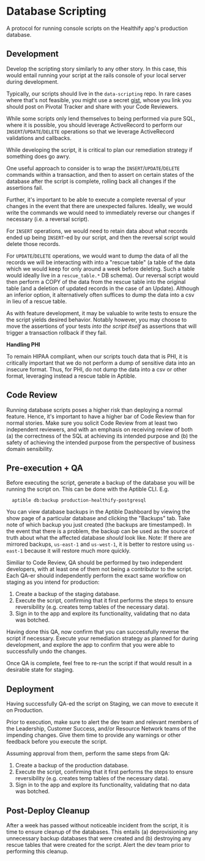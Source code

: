 Database Scripting
==============

A protocol for running console scripts on the Healthify app's production database.

Development
-----------

Develop the scripting story similarly to any other story. In this case, this would
entail running your script at the rails console of your local server during development.

Typically, our scripts should live in the `data-scripting` repo. In rare cases where 
that's not feasible, you might use a secret [gist](https://help.github.com/articles/about-gists/), 
whose you link you should post on Pivotal Tracker and share with your Code Reviewers.

While some scripts only lend themselves to being performed via pure SQL, where it
is possible, you should leverage ActiveRecord to perform our `INSERT`/`UPDATE`/`DELETE`
operations so that we leverage ActiveRecord validations and callbacks.

While developing the script, it is critical to plan our remediation strategy if
something does go awry.

One useful approach to consider is to wrap the `INSERT`/`UPDATE`/`DELETE` commands within
a transaction, and then to assert on certain states of the database after the script
is complete, rolling back all changes if the assertions fail.

Further, it's important to be able to execute a complete reversal of your changes
in the event that there are unexpected failures. Ideally, we would write the commands
we would need to immediately reverse our changes if necessary (i.e. a reversal script).

For `INSERT` operations, we would need to retain data about what records ended up
being `INSERT`-ed by our script, and then the reversal script would delete those
records.

For `UPDATE`/`DELETE` operations, we would want to dump the data of all the records
we will be interacting with into a "rescue table" (a table of the data which we would keep
for only around a week before deleting. Such a table would ideally live in a
`rescue_table.*` DB schema). Our reversal script would then perform a COPY of the data
from the rescue table into the original table (and a deletion of updated records in the
case of an Update). Although an inferior option, it alternatively often suffices to dump
the data into a csv in lieu of a rescue table.

As with feature development, it may be valuable to write tests to ensure the
the script yields desired behavior. Notably however, you may choose to move
the assertions of your tests *into the script itself* as assertions that will
trigger a transaction rollback if they fail.

**Handling PHI**

To remain HIPAA compliant, when our scripts touch data that is PHI, it is critically
important that we do not perform a dump of sensitive data into an insecure format.
Thus, for PHI, do not dump the data into a csv or other format, leveraging instead
a rescue table in Aptible.

Code Review
-----------

Running database scripts poses a higher risk than deploying a normal feature. Hence,
it's important to have a higher bar of Code Review than for normal stories. Make sure
you solicit Code Review from at least two independent reviewers, and with an emphasis
on receiving review of both (a) the correctness of the SQL at achieving its intended
purpose and (b) the safety of achieving the intended purpose from the perspective of
business domain sensibility.

Pre-execution + QA
-------------------

Before executing the script, generate a backup of the database you will be running the script
on. This can be done with the Aptible CLI. E.g.

```
  aptible db:backup production-healthify-postgresql
```

You can view database backups in the Aptible Dashboard by viewing the show page of
a particular database and clicking the "Backups" tab. Take note of which backup
you just created (the backups are timestamped). In the event that there is a problem,
the backup can be used as the source of truth about what the affected database *should*
look like. Note: If there are mirrored backups, `us-east-1` and `us-west-1`, it is
better to restore using `us-east-1` because it will restore much more quickly.

Similiar to Code Review, QA should be performed by two independent developers, with
at least one of them not being a contributor to the script. Each QA-er should
independently perform the exact same workflow on staging as you intend for production:

1) Create a backup of the staging database.
2) Execute the script, confirming that it first performs the steps to ensure
  reversibility (e.g. creates temp tables of the necessary data).
3) Sign in to the app and explore its functionality, validating that no data was botched.

Having done this QA, now confirm that you can successfully reverse the script if
necessary. Execute your remediation strategy as planned for during development, and explore
the app to confirm that you were able to successfully undo the changes.

Once QA is complete, feel free to re-run the script if that would result in a desirable state for
staging.

Deployment
----------

Having successfully QA-ed the script on Staging, we can move to execute it on Production.

Prior to execution, make sure to alert the dev team and relevant members of the Leadership,
Customer Success, and/or Resource Network teams of the impending changes. Give them time
to provide any warnings or other feedback before you execute the script.

Assuming approval from them, perform the same steps from QA:
1) Create a backup of the production database.
2) Execute the script, confirming that it first performs the steps to ensure
  reversibility (e.g. creates temp tables of the necessary data).
3) Sign in to the app and explore its functionality, validating that no data was botched.


Post-Deploy Cleanup
-------------------

After a week has passed without noticeable incident from the script, it is time to
ensure cleanup of the databases. This entails (a) deprovisioning any unnecessary backup
databases that were created and (b) destroying any rescue tables that were created for
the script. Alert the dev team prior to performing this cleanup.
